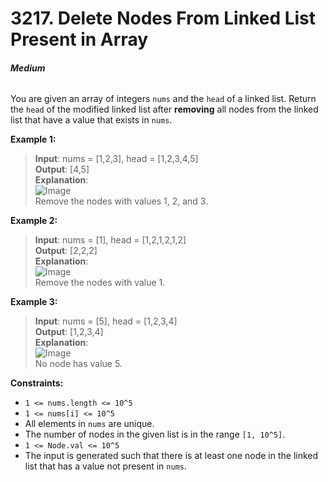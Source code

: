 # 3217. Delete Nodes From Linked List Present in Array
###### **Medium**

You are given an array of integers `nums` and the `head` of a linked list. Return the `head` of the modified linked list after **removing** all nodes from the linked list that have a value that exists in `nums`.
 

**Example 1:**

> **Input**: nums = [1,2,3], head = [1,2,3,4,5]  
**Output**: [4,5]  
**Explanation**:  
![Image](https://assets.leetcode.com/uploads/2024/06/11/linkedlistexample0.png)  
Remove the nodes with values 1, 2, and 3.  

**Example 2:**

> **Input**: nums = [1], head = [1,2,1,2,1,2]  
**Output**: [2,2,2]  
**Explanation**:  
![Image](https://assets.leetcode.com/uploads/2024/06/11/linkedlistexample1.png)  
Remove the nodes with value 1.  

**Example 3:**

> **Input**: nums = [5], head = [1,2,3,4]  
**Output**: [1,2,3,4]  
**Explanation**:  
![Image](https://assets.leetcode.com/uploads/2024/06/11/linkedlistexample2.png)  
No node has value 5.  
 

**Constraints:**

- `1 <= nums.length <= 10^5`
- `1 <= nums[i] <= 10^5`
- All elements in `nums` are unique.
- The number of nodes in the given list is in the range `[1, 10^5]`.
- `1 <= Node.val <= 10^5`
- The input is generated such that there is at least one node in the linked list that has a value not present in `nums`.
